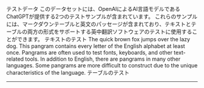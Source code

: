 テストデータ
このデータセットには、OpenAIによるAI言語モデルであるChatGPTが提供する2つのテストサンプルが含まれています。
これらのサンプルには、マークダウンテーブルと英文のパッセージが含まれており、テキストとテーブルの両方の形式をサポートする英中翻訳ソフトウェアのテストに使用することができます。
テキストのテスト
The quick brown fox jumps over the lazy dog. This pangram contains every letter of the English
alphabet at least once. Pangrams are often used to test fonts, keyboards, and other text-related
tools. In addition to English, there are pangrams in many other languages. Some pangrams are more
difficult to construct due to the unique characteristics of the language.
テーブルのテスト

---

